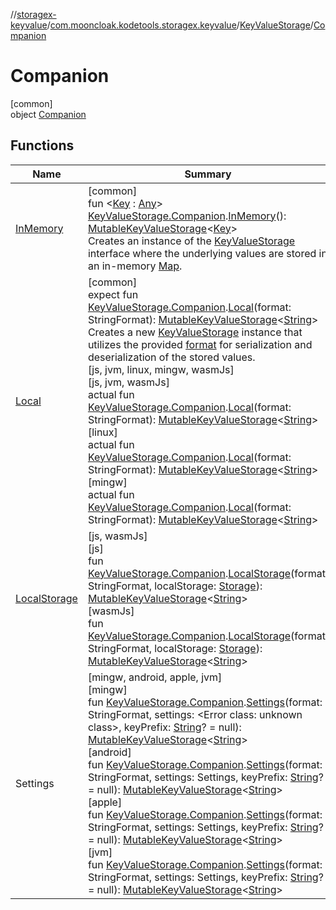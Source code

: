 //[storagex-keyvalue](../../../../index.md)/[com.mooncloak.kodetools.storagex.keyvalue](../../index.md)/[KeyValueStorage](../index.md)/[Companion](index.md)

# Companion

[common]\
object [Companion](index.md)

## Functions

| Name | Summary |
|---|---|
| [InMemory](../../-in-memory.md) | [common]<br>fun &lt;[Key](../../-in-memory.md) : [Any](https://kotlinlang.org/api/latest/jvm/stdlib/kotlin/-any/index.html)&gt; [KeyValueStorage.Companion](index.md).[InMemory](../../-in-memory.md)(): [MutableKeyValueStorage](../../-mutable-key-value-storage/index.md)&lt;[Key](../../-in-memory.md)&gt;<br>Creates an instance of the [KeyValueStorage](../index.md) interface where the underlying values are stored in an in-memory [Map](https://kotlinlang.org/api/latest/jvm/stdlib/kotlin.collections/-map/index.html). |
| [Local](../../-local.md) | [common]<br>expect fun [KeyValueStorage.Companion](index.md).[Local](../../-local.md)(format: StringFormat): [MutableKeyValueStorage](../../-mutable-key-value-storage/index.md)&lt;[String](https://kotlinlang.org/api/latest/jvm/stdlib/kotlin/-string/index.html)&gt;<br>Creates a new [KeyValueStorage](../index.md) instance that utilizes the provided [format](../../-local.md) for serialization and deserialization of the stored values.<br>[js, jvm, linux, mingw, wasmJs]<br>[js, jvm, wasmJs]<br>actual fun [KeyValueStorage.Companion](index.md).[Local](../../-local.md)(format: StringFormat): [MutableKeyValueStorage](../../-mutable-key-value-storage/index.md)&lt;[String](https://kotlinlang.org/api/latest/jvm/stdlib/kotlin/-string/index.html)&gt;<br>[linux]<br>actual fun [KeyValueStorage.Companion](index.md#-152216614%2FMain%2F-1634530432).[Local](../../-local.md)(format: StringFormat): [MutableKeyValueStorage](../../../../../storagex-keyvalue/storagex-keyvalue/com.mooncloak.kodetools.storagex.keyvalue/-mutable-key-value-storage/index.md)&lt;[String](https://kotlinlang.org/api/latest/jvm/stdlib/kotlin/-string/index.html)&gt;<br>[mingw]<br>actual fun [KeyValueStorage.Companion](index.md#-152216614%2FMain%2F-988418064).[Local](../../-local.md)(format: StringFormat): [MutableKeyValueStorage](../../../../../storagex-keyvalue/storagex-keyvalue/com.mooncloak.kodetools.storagex.keyvalue/-mutable-key-value-storage/index.md)&lt;[String](https://kotlinlang.org/api/latest/jvm/stdlib/kotlin/-string/index.html)&gt; |
| [LocalStorage](../../../../../storagex-keyvalue/storagex-keyvalue/com.mooncloak.kodetools.storagex.keyvalue/[wasm-js]-local-storage.md) | [js, wasmJs]<br>[js]<br>fun [KeyValueStorage.Companion](index.md).[LocalStorage](../../[js]-local-storage.md)(format: StringFormat, localStorage: [Storage](https://kotlinlang.org/api/latest/jvm/stdlib/org.w3c.dom/-storage/index.html)): [MutableKeyValueStorage](../../-mutable-key-value-storage/index.md)&lt;[String](https://kotlinlang.org/api/latest/jvm/stdlib/kotlin/-string/index.html)&gt;<br>[wasmJs]<br>fun [KeyValueStorage.Companion](index.md).[LocalStorage](../../[wasm-js]-local-storage.md)(format: StringFormat, localStorage: [Storage](https://kotlinlang.org/api/latest/jvm/stdlib/org.w3c.dom/-storage/index.html)): [MutableKeyValueStorage](../../-mutable-key-value-storage/index.md)&lt;[String](https://kotlinlang.org/api/latest/jvm/stdlib/kotlin/-string/index.html)&gt; |
| <!---  GfmCommand {"@class":"org.jetbrains.dokka.gfm.ResolveLinkGfmCommand","dri":{"packageName":"com.mooncloak.kodetools.storagex.keyvalue","classNames":null,"callable":{"name":"Settings","receiver":{"@class":"org.jetbrains.dokka.links.TypeConstructor","fullyQualifiedName":"com.mooncloak.kodetools.storagex.keyvalue.KeyValueStorage.Companion","params":[]},"params":[{"@class":"org.jetbrains.dokka.links.TypeConstructor","fullyQualifiedName":"kotlinx.serialization.StringFormat","params":[]},{"@class":"org.jetbrains.dokka.links.TypeConstructor","fullyQualifiedName":"[Error type: Unresolved type for Settings]","params":[]},{"@class":"org.jetbrains.dokka.links.Nullable","wrapped":{"@class":"org.jetbrains.dokka.links.TypeConstructor","fullyQualifiedName":"kotlin.String","params":[]}}]},"target":{"@class":"org.jetbrains.dokka.links.PointingToDeclaration"},"extra":null}} --->Settings<!--- ---> | [mingw, android, apple, jvm]<br>[mingw]<br>fun [KeyValueStorage.Companion](index.md#-152216614%2FMain%2F-988418064).[Settings](../../-settings.md)(format: StringFormat, settings: <!---  GfmCommand {"@class":"org.jetbrains.dokka.gfm.ResolveLinkGfmCommand","dri":{"packageName":"","classNames":"<Error class: unknown class>","callable":null,"target":{"@class":"org.jetbrains.dokka.links.PointingToDeclaration"},"extra":null}} --->&lt;Error class: unknown class&gt;<!--- --->, keyPrefix: [String](https://kotlinlang.org/api/latest/jvm/stdlib/kotlin/-string/index.html)? = null): [MutableKeyValueStorage](../../../../../storagex-keyvalue/storagex-keyvalue/com.mooncloak.kodetools.storagex.keyvalue/-mutable-key-value-storage/index.md)&lt;[String](https://kotlinlang.org/api/latest/jvm/stdlib/kotlin/-string/index.html)&gt;<br>[android]<br>fun [KeyValueStorage.Companion](index.md).[Settings](../../[android]-settings.md)(format: StringFormat, settings: Settings, keyPrefix: [String](https://kotlinlang.org/api/latest/jvm/stdlib/kotlin/-string/index.html)? = null): [MutableKeyValueStorage](../../-mutable-key-value-storage/index.md)&lt;[String](https://kotlinlang.org/api/latest/jvm/stdlib/kotlin/-string/index.html)&gt;<br>[apple]<br>fun [KeyValueStorage.Companion](index.md#-152216614%2FMain%2F-729077812).[Settings](../../[apple]-settings.md)(format: StringFormat, settings: Settings, keyPrefix: [String](https://kotlinlang.org/api/latest/jvm/stdlib/kotlin/-string/index.html)? = null): [MutableKeyValueStorage](../../../../../storagex-keyvalue/storagex-keyvalue/com.mooncloak.kodetools.storagex.keyvalue/-mutable-key-value-storage/index.md)&lt;[String](https://kotlinlang.org/api/latest/jvm/stdlib/kotlin/-string/index.html)&gt;<br>[jvm]<br>fun [KeyValueStorage.Companion](index.md).[Settings](../../[jvm]-settings.md)(format: StringFormat, settings: Settings, keyPrefix: [String](https://kotlinlang.org/api/latest/jvm/stdlib/kotlin/-string/index.html)? = null): [MutableKeyValueStorage](../../-mutable-key-value-storage/index.md)&lt;[String](https://kotlinlang.org/api/latest/jvm/stdlib/kotlin/-string/index.html)&gt; |

